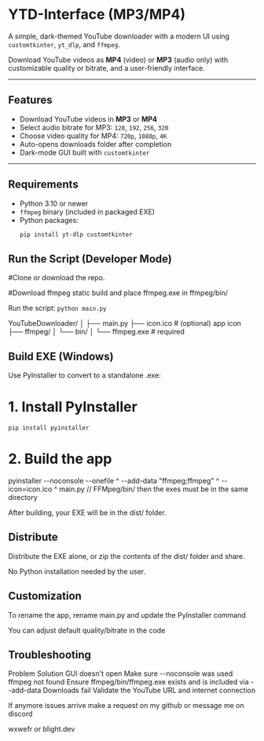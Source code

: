 #  YTD-Interface (MP3/MP4)

A simple, dark-themed YouTube downloader with a modern UI using `customtkinter`, `yt_dlp`, and `ffmpeg`.

Download YouTube videos as **MP4** (video) or **MP3** (audio only) with customizable quality or bitrate, and a user-friendly interface.

---

##  Features

-  Download YouTube videos in **MP3** or **MP4**
-  Select audio bitrate for MP3: `128`, `192`, `256`, `320`
-  Choose video quality for MP4: `720p`, `1080p`, `4K`
-  Auto-opens downloads folder after completion
-  Dark-mode GUI built with `customtkinter`

---

## Requirements

- Python 3.10 or newer
- `ffmpeg` binary (included in packaged EXE)
- Python packages:
  ```bash
  pip install yt-dlp customtkinter

## Run the Script (Developer Mode)
#Clone or download the repo.

#Download ffmpeg static build and place ffmpeg.exe in ffmpeg/bin/

Run the script:
`python main.py`

YouTubeDownloader/
│
├── main.py
├── icon.ico                # (optional) app icon
├── ffmpeg/
│   └── bin/
│       └── ffmpeg.exe      # required


## Build EXE (Windows)
Use PyInstaller to convert to a standalone .exe:

# 1. Install PyInstaller
`pip install pyinstaller`

# 2. Build the app

pyinstaller --noconsole --onefile ^ --add-data "ffmpeg;ffmpeg" ^ --icon=icon.ico ^ main.py // FFMpeg/bin/ then the exes must be in the same directory

After building, your EXE will be in the dist/ folder.

## Distribute
Distribute the EXE alone, or zip the contents of the dist/ folder and share.

No Python installation needed by the user.

## Customization
To rename the app, rename main.py and update the PyInstaller command

You can adjust default quality/bitrate in the code

## Troubleshooting
Problem	Solution
GUI doesn't open	Make sure --noconsole was used
ffmpeg not found	Ensure ffmpeg/bin/ffmpeg.exe exists and is included via --add-data
Downloads fail	Validate the YouTube URL and internet connection

If anymore issues arrive make a request on my github or message me on discord 

wxwefr or blight.dev
